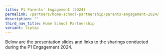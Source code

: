 ```yaml
---
title: P1 Parents' Engagement (2024)
permalink: /partners/home-school-partnership/parents-engagement-2024/
description: ""
third_nav_title: Home School Partnership
variant: tiptap
---
```

<p>Below are the presentation slides and links to the sharings conducted during the P1 Engagement 2024.</p><p></p><p></p>
